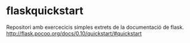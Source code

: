 # flaskquickstart
Repositori amb exercecicis simples extrets de la documentació de flask.
http://flask.pocoo.org/docs/0.10/quickstart/#quickstart
